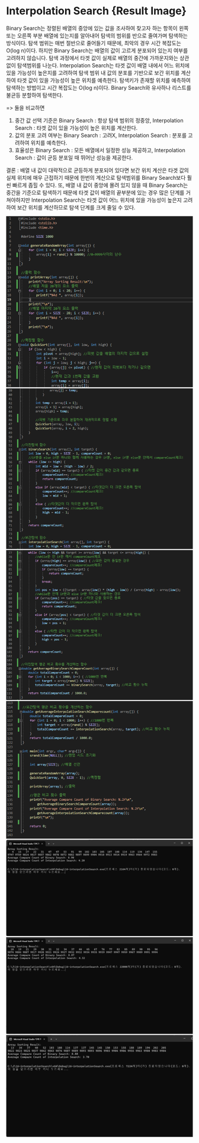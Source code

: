 # Interpolation Search {Result Image}

Binary Search는 정렬된 배열의 중앙에 있는 값을 조사하여 찾고자 하는 항목이 왼쪽 또는 오른쪽 부분 배열에 있는지를 알아내어 탐색의 범위를 반으로 줄여가며 탐색하는 방식이다. 탐색 범위는 매번 절반으로 줄어들기 때문에, 최악의 경우 시간 복잡도는 O(log n)이다. 하지만 Binary Search는 배열의 값이 고르게 분포되어 있는지 여부를 고려하지 않습니다. 탐색 과정에서 타겟 값이 실제로 배열의 중간에 가까운지와는 상관없이 탐색범위를 나눈다.
Interpolation Search는 타겟 값이 배열 내에서 어느 위치에 있을 가능성이 높은지를 고려하여 탐색 범위 내 값의 분포를 기반으로 보간 위치를 계산하여 타겟 값이 있을 가능성이 높은 위치를 예측한다. 탐색키가 존재할 위치를 예측하여 탐색하는 방법이고 시간 복잡도는 O(log n)이다. Binary Search와 유사하나 리스트를 불균등 분할하여 탐색한다. 

=> 둘을 비교하면 
1. 중간 값 선택 기준은 Binary Search : 항상 탐색 범위의 정중앙, Interpolation Search : 타겟 값이 있을 가능성이 높은 위치를 계산한다.
2. 값의 분포 고려 여부는 Binary Search : 고려X, Interpolation Search : 분포를 고려하여 위치를 예측한다.
3. 효율성은 Binary Search : 모든 배열에서 일정한 성능 제공하고, Interpolation Search : 값이 균등 분포일 때 뛰어난 성능을 제공한다.

결론 : 배열 내 값이 대략적으로 균등하게 분포되어 있다면 보간 위치 계산은 타겟 값의 실제 위치에 매우 근접하기 때문에 한번의 계산으로 탐색범위를 Binary Search보다 훨씬 빠르게 좁힐 수 있다. 또, 배열 내 값이 중앙에 몰려 있지 않을 때 Binary Search는 중간을 기준으로 탐색하기 때문에 타겟 값이 배열의 끝부분에 있는 경우 많은 단계를 거쳐야하지만 Interpolation Search는 타겟 값이 어느 위치에 있을 가능성이 높은지 고려하여 보간 위치를 계산하므로 탐색 단계를 크게 줄일 수 있다.

![](./1.png)
![](./2.png)
![](./3.png)
![](./4.png)
![](./실행결과1.png)
![](./실행결과2.png)
![](./실행결과3.png)

